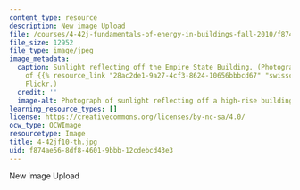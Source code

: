```yaml
---
content_type: resource
description: New image Upload
file: /courses/4-42j-fundamentals-of-energy-in-buildings-fall-2010/f874ae568df846019bbb12cdebcd43e3_4-42jf10-th.jpg
file_size: 12952
file_type: image/jpeg
image_metadata:
  caption: Sunlight reflecting off the Empire State Building. (Photograph courtesy
    of {{% resource_link "28ac2de1-9a27-4cf3-8624-10656bbbcd67" "swisscan" %}} on
    Flickr.)
  credit: ''
  image-alt: Photograph of sunlight reflecting off a high-rise building.
learning_resource_types: []
license: https://creativecommons.org/licenses/by-nc-sa/4.0/
ocw_type: OCWImage
resourcetype: Image
title: 4-42jf10-th.jpg
uid: f874ae56-8df8-4601-9bbb-12cdebcd43e3
---
```

New image Upload